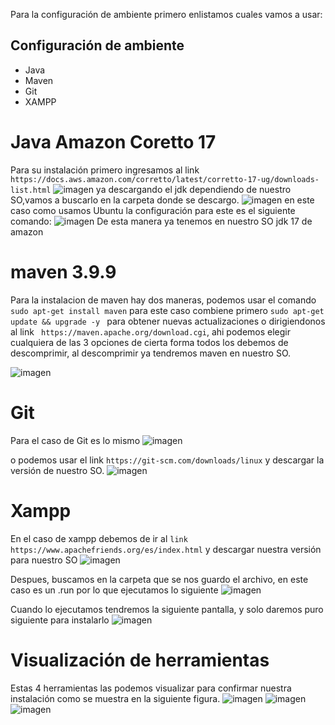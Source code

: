 Para la configuración de ambiente primero enlistamos cuales vamos a usar:

## Configuración de ambiente
- Java  
- Maven  
- Git  
- XAMPP  


# Java Amazon Coretto 17
Para su instalación primero ingresamos al link ``` https://docs.aws.amazon.com/corretto/latest/corretto-17-ug/downloads-list.html ``` 
![imagen](https://github.com/user-attachments/assets/7e707755-bca8-4244-822c-289092ced44e)
ya descargando el jdk dependiendo de nuestro SO,vamos a buscarlo en la carpeta donde se descargo.
![imagen](https://github.com/user-attachments/assets/ce2f6750-d734-4f75-a8e1-25be116c3be0)
en este caso como usamos Ubuntu la configuración para este es el siguiente comando:
![imagen](https://github.com/user-attachments/assets/aade4a06-8e20-4ba1-ace8-e515f6ff11d9)
De esta manera ya tenemos en nuestro SO jdk 17 de amazon
# maven 3.9.9
Para la instalacion de maven hay dos maneras, podemos usar el comando  ```sudo apt-get install maven``` para este caso combiene primero ```sudo apt-get update && upgrade -y ``` para obtener nuevas actualizaciones  o dirigiendonos al link ``` https://maven.apache.org/download.cgi```, ahi podemos elegir cualquiera de las 3 opciones de cierta forma todos los debemos de descomprimir, al descomprimir ya tendremos maven en nuestro SO.

![imagen](https://github.com/user-attachments/assets/3b77395f-9555-4a41-9ad3-cb0ef44a5d04)

# Git
Para el caso de Git es lo mismo
![imagen](https://github.com/user-attachments/assets/0c6e7c0d-a3c3-4dfa-b3fe-6012e2d582b0)

o podemos usar el link ```https://git-scm.com/downloads/linux``` y descargar la versión de nuestro SO.
![imagen](https://github.com/user-attachments/assets/5dc95307-3ac6-44e6-a9b6-1fec5fdcd118)

# Xampp
En el caso de xampp debemos de ir al ```link https://www.apachefriends.org/es/index.html``` y descargar nuestra versión para nuestro SO
![imagen](https://github.com/user-attachments/assets/be977a07-f48b-4422-8b46-672d4ba8db83)

Despues, buscamos en la carpeta que se nos guardo el archivo, en este caso es un .run por lo que ejecutamos lo siguiente 
![imagen](https://github.com/user-attachments/assets/6cfb2023-81b1-4b6f-b4ea-5a93dae0aa6a)

Cuando lo ejecutamos tendremos la siguiente pantalla, y solo daremos puro siguiente para instalarlo
![imagen](https://github.com/user-attachments/assets/c4313c3a-4fae-424b-84d7-6485a71d1296)


# Visualización de herramientas
Estas 4 herramientas las podemos visualizar para confirmar nuestra instalación como se muestra en la siguiente figura.
![imagen](https://github.com/user-attachments/assets/8b53cb5f-12dc-4437-9e09-3ba7f3cd68c3)
![imagen](https://github.com/user-attachments/assets/66cbb48b-0aba-48bf-97f8-a17806d97afa)
![imagen](https://github.com/user-attachments/assets/acfca12c-dc46-41cd-add3-c6bd04462aa5)



